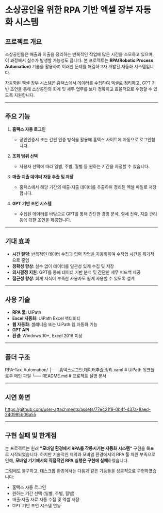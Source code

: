 # 소상공인을 위한 RPA 기반 엑셀 장부 자동화 시스템

##  프로젝트 개요

소상공인들은 매출과 지출을 정리하는 반복적인 작업에 많은 시간을 소모하고 있으며, 이 과정에서 실수가 발생할 가능성도 큽니다. 본 프로젝트는 **RPA(Robotic Process Automation)** 기술을 활용하여 이러한 문제를 해결하고자 개발된 자동화 시스템입니다.

자동화된 엑셀 장부 시스템은 홈택스에서 데이터를 수집하여 엑셀로 정리하고, GPT 기반 조언을 통해 소상공인의 회계 및 세무 업무를 보다 정확하고 효율적으로 수행할 수 있도록 지원합니다.

---

##  주요 기능

1. **홈택스 자동 로그인**
   - 공인인증서 또는 간편 인증 방식을 활용해 홈택스 사이트에 자동으로 로그인합니다.

2. **조회 범위 선택**
   - 사용자 선택에 따라 일별, 주별, 월별 등 원하는 기간을 지정할 수 있습니다.

3. **매출·지출 데이터 자동 추출 및 저장**
   - 홈택스에서 해당 기간의 매출·지출 데이터를 추출하여 정리된 엑셀 파일로 저장합니다.

4. **GPT 기반 조언 시스템**
   - 수집된 데이터를 바탕으로 GPT를 통해 간단한 경영 분석, 절세 전략, 지출 관리 등에 대한 조언을 제공합니다.

---

##  기대 효과

- **시간 절약**: 반복적인 데이터 수집과 입력 작업을 자동화하여 수작업 시간을 획기적으로 줄임  
- **정확성 향상**: 실수 없이 데이터를 일관성 있게 수집 및 저장  
- **의사결정 지원**: GPT를 통해 데이터 기반 분석 및 간단한 세무 피드백 제공  
- **접근성 향상**: 회계 지식이 부족한 사용자도 쉽게 사용할 수 있도록 설계

---

##  사용 기술

- **RPA 툴**: UiPath
- **Excel 자동화**: UiPath Excel 액티비티
- **웹 자동화**: 셀레니움 또는 UiPath 웹 자동화 기능
- **GPT API**
- **환경**: Windows 10+, Excel 2016 이상

---

##  폴더 구조

  RPA-Tax-Automation/
├── 홈텍스로그인,데이터추출,정리.xaml             # UiPath 워크플로우 메인 파일
└── README.md                                   # 프로젝트 설명 문서

---

##  시연 화면

https://github.com/user-attachments/assets/77e421f9-0b4f-437a-8aed-240985b06a55

---

##  구현 실패 및 한계점

본 프로젝트는 원래 **"모바일 환경에서 RPA를 작동시키는 자동화 시스템"** 구현을 목표로 시작되었습니다. 하지만 기술적인 제약과 모바일 환경에서의 RPA 툴 지원 부족으로 인해, **모바일 기기에서의 직접적인 RPA 실행은 구현에 실패**하였습니다.

그럼에도 불구하고, 데스크톱 환경에서는 다음과 같은 기능들을 성공적으로 구현하였습니다:

- 홈택스 자동 로그인  
- 원하는 기간 선택 (일별, 주별, 월별)  
- 매출·지출 자료 자동 수집 및 엑셀 저장  
- GPT 기반 조언 시스템 연동  
